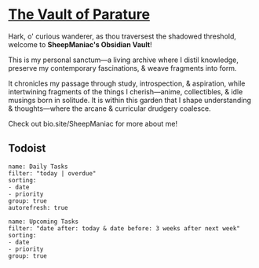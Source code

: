 # [The Vault of Parature](https://github.com/Rizehigh/The-Vault-of-Parature)

Hark, o' curious wanderer, as thou traversest the shadowed threshold, welcome to **SheepManiac's Obsidian Vault**!

This is my personal sanctum—a living archive where I distil knowledge, preserve my contemporary fascinations, & weave fragments into form.

It chronicles my passage through study, introspection, & aspiration, while intertwining fragments of the things I cherish—anime, collectibles, & idle musings born in solitude. It is within this garden that I shape understanding & thoughts—where the arcane & curricular drudgery coalesce.



Check out bio.site/SheepManiac for more about me!



## Todoist

```todoist
name: Daily Tasks
filter: "today | overdue"
sorting:
- date
- priority
group: true
autorefresh: true
```

```todoist
name: Upcoming Tasks
filter: "date after: today & date before: 3 weeks after next week"
sorting:
- date
- priority
group: true
```

